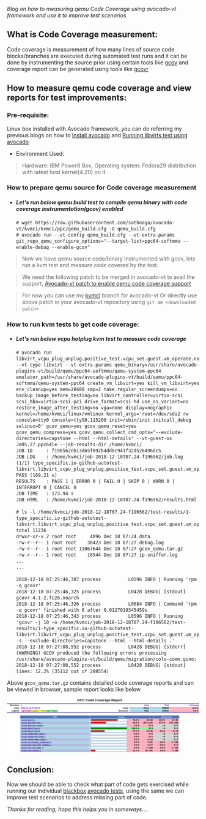 _Blog on how to measuring qemu Code Coverage using avocado-vt framework and use it to improve test scenarios_

## What is Code Coverage measurement:
Code coverage is measurement of how many lines of source code blocks/branches
are executed during automated test runs and it can be done by instrumenting
the source prior using certain tools like [gcov](https://en.wikipedia.org/wiki/Gcov)
and coverage report can be generated using tools like [gcovr](https://gcovr.com/)

## How to measure qemu code coverage and view reports for test improvements:

### Pre-requisite:
Linux box installed with Avocado framework, you can do referring my previous blogs on how to
[Install avocado](https://sathnaga86.com/2018/05/17/testing-kvm-on-power-using-avocado-test.html) and [Running libvirts test using avocado](https://sathnaga86.com/2018/05/17/testing-kvm-through-libvirt-environment.html)

* Environment Used:
>Hardware: IBM Power8 Box, Operating system: Fedora29 distribution with
latest host kernel(4.20) on it.

### How to prepare qemu source for Code coverage measurement

* #### _Let's run below qemu build test to compile qemu binary with code coverage instrumentation(gcov) enabled_

    ```
    # wget https://raw.githubusercontent.com/sathnaga/avocado-vt/kvmci/kvmci/ppc/qemu_build.cfg -O qemu_build.cfg
    # avocado run --vt-config qemu_build.cfg --vt-extra-params git_repo_qemu_configure_options="--target-list=ppc64-softmmu --enable-debug --enable-gcov"
    ```

>Now we have qemu source code/binary instrumented with gcov, lets run a kvm test and measure code covered by the test.

>We need the following patch to be merged in avocado-vt to avail the support,
[Avocado-vt patch to enable qemu code coverage support](https://patch-diff.githubusercontent.com/raw/avocado-framework/avocado-vt/pull/1873.patch)

>For now you can use my [kvmci](https://github.com/sathnaga/avocado-vt/tree/kvmci) branch for avocado-vt Or directly use above patch in your avocado-vt repository using `git am <downloaded patch>`

### How to run kvm tests to get code coverage:

* #### _Let's run below vcpu hotplug kvm test to measure code coverage_

    ```
    # avocado run libvirt_vcpu_plug_unplug.positive_test.vcpu_set.guest.vm_operate.no_operation --vt-type libvirt --vt-extra-params qemu_binary=/usr/share/avocado-plugins-vt/build/qemu/ppc64-softmmu/qemu-system-ppc64 emulator_path=/usr/share/avocado-plugins-vt/build/qemu/ppc64-softmmu/qemu-system-ppc64 create_vm_libvirt=yes kill_vm_libvirt=yes env_cleanup=yes mem=20480 smp=2 take_regular_screendumps=no backup_image_before_testing=no libvirt_controller=virtio-scsi scsi_hba=virtio-scsi-pci drive_format=scsi-hd use_os_variant=no restore_image_after_testing=no vga=none display=nographic kernel=/home/kvmci/linux/vmlinux kernel_args='root=/dev/sda2 rw console=tty0 console=ttyS0,115200 init=/sbin/init initcall_debug selinux=0' gcov_qemu=yes gcov_qemu_reset=yes  gcov_qemu_compress=yes gcov_qemu_collect_cmd_opts="--exclude-directories=capstone --html --html-details" --vt-guest-os JeOS.27.ppc64le --job-results-dir /home/kvmci/
    JOB ID     : f196562eb13d65f892b4dd8c941f32d526496dc5
    JOB LOG    : /home/kvmci/job-2018-12-18T07.24-f196562/job.log
    (1/1) type_specific.io-github-autotest-libvirt.libvirt_vcpu_plug_unplug.positive_test.vcpu_set.guest.vm_operate.no_operation: PASS (169.21 s)
    RESULTS    : PASS 1 | ERROR 0 | FAIL 0 | SKIP 0 | WARN 0 | INTERRUPT 0 | CANCEL 0
    JOB TIME   : 173.94 s
    JOB HTML   : /home/kvmci/job-2018-12-18T07.24-f196562/results.html

    # ls -l /home/kvmci/job-2018-12-18T07.24-f196562/test-results/1-type_specific.io-github-autotest-libvirt.libvirt_vcpu_plug_unplug.positive_test.vcpu_set.guest.vm_operate.no_operation/
    total 11236
    drwxr-xr-x 2 root root     4096 Dec 18 07:24 data
    -rw-r--r-- 1 root root    38423 Dec 18 07:27 debug.log
    -rw-r--r-- 1 root root 11067644 Dec 18 07:27 gcov_qemu.tar.gz
    -rw-r--r-- 1 root root    18544 Dec 18 07:27 ip-sniffer.log
    ...
    ...

    2018-12-18 07:25:46,307 process          L0596 INFO | Running 'rpm -q gcovr'
    2018-12-18 07:25:46,325 process          L0428 DEBUG| [stdout] gcovr-4.1-2.fc28.noarch
    2018-12-18 07:25:46,326 process          L0684 INFO | Command 'rpm -q gcovr' finished with 0 after 0.0127010345459s
    2018-12-18 07:25:46,343 process          L0596 INFO | Running 'gcovr -j 10 -o /home/kvmci/job-2018-12-18T07.24-f196562/test-results/1-type_specific.io-github-autotest-libvirt.libvirt_vcpu_plug_unplug.positive_test.vcpu_set.guest.vm_operate.no_operation/gcov_qemu/gcov.html -s --exclude-directories=capstone --html --html-details .'
    2018-12-18 07:27:08,552 process          L0428 DEBUG| [stderr] (WARNING) GCOV produced the following errors processing /usr/share/avocado-plugins-vt/build/qemu/migration/colo-comm.gcno:
    2018-12-18 07:27:08,552 process          L0428 DEBUG| [stdout] lines: 12.2% (35112 out of 288554)
    ```

Above `gcov_qemu.tar.gz` contains detailed code coverage reports and can be viewed in browser, sample report looks like below

![](https://github.com/sathnaga/sathnaga.github.io/raw/master/resources/gcov_report.png)

## Conclusion:

Now we should be able to check what part of code gets exercised while running our individual [blackbox](https://en.wikipedia.org/wiki/Black-box_testing) [avocado tests](https://sathnaga86.com/2018/05/17/testing-kvm-on-power-using-avocado-test.html), using the same we can improve test scenarios to address missing part of code.

_Thanks for reading, hope this helps you in someways...._
